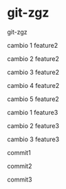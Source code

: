 # git-zgz
git-zgz


cambio 1 feature2

cambio 2 feature2

cambio 3 feature2

cambio 4 feature2

cambio 5 feature2

cambio 1 feature3

cambio 2 feature3

cambio 3 feature3

commit1

commit2

commit3